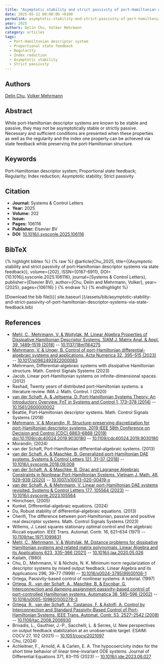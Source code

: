 ```yaml
---
title: "Asymptotic stability and strict passivity of port-Hamiltonian descriptor systems via state feedback"
date: 2025-05-12 00:00:00 +0100
permalink: asymptotic-stability-and-strict-passivity-of-port-hamiltonian-descriptor-systems-via-state-feedback
year: 2025
authors: Delin Chu, Volker Mehrmann
category: articles
tags:
  - Port-Hamiltonian descriptor system
  - Proportional state feedback
  - Regularity
  - Index reduction
  - Asymptotic stability
  - Strict passivity
---
```

 
## Authors
[Delin Chu](authors/delin-chu), [Volker Mehrmann](authors/volker-mehrmann)
 
## Abstract
While port-Hamiltonian descriptor systems are known to be stable and passive, they may not be asymptotically stable or strictly passive. Necessary and sufficient conditions are presented when these properties as well as the regularity and the index one property can be achieved via state feedback while preserving the port-Hamiltonian structure.
 
## Keywords
Port-Hamiltonian descriptor system; Proportional state feedback; Regularity; Index reduction; Asymptotic stability; Strict passivity
 
## Citation
- **Journal:** Systems &amp; Control Letters
- **Year:** 2025
- **Volume:** 202
- **Issue:** 
- **Pages:** 106116
- **Publisher:** Elsevier BV
- **DOI:** [10.1016/j.sysconle.2025.106116](https://doi.org/10.1016/j.sysconle.2025.106116)
 
## BibTeX
{% highlight bibtex %}
{% raw %}
@article{Chu_2025,
  title={{Asymptotic stability and strict passivity of port-Hamiltonian descriptor systems via state feedback}},
  volume={202},
  ISSN={0167-6911},
  DOI={10.1016/j.sysconle.2025.106116},
  journal={Systems &amp; Control Letters},
  publisher={Elsevier BV},
  author={Chu, Delin and Mehrmann, Volker},
  year={2025},
  pages={106116}
}
{% endraw %}
{% endhighlight %}
 
[Download the bib file]({{ site.baseurl }}/assets/bib/asymptotic-stability-and-strict-passivity-of-port-hamiltonian-descriptor-systems-via-state-feedback.bib)
 
## References
- [Mehl, C., Mehrmann, V. & Wojtylak, M. Linear Algebra Properties of Dissipative Hamiltonian Descriptor Systems. SIAM J. Matrix Anal. &amp; Appl. 39, 1489–1519 (2018)](linear-algebra-properties-of-dissipative-hamiltonian-descriptor-systems) -- [10.1137/18m1164275](https://doi.org/10.1137/18m1164275)
- [Mehrmann, V. & Unger, B. Control of port-Hamiltonian differential-algebraic systems and applications. Acta Numerica 32, 395–515 (2023)](control-of-port-hamiltonian-differential-algebraic-systems-and-applications) -- [10.1017/s0962492922000083](https://doi.org/10.1017/s0962492922000083)
- Mehrmann, Differential–algebraic systems with dissipative Hamiltonian structure. Math. Control Signals Systems (2023)
- Jacob, Linear port-Hamiltonian systems on infinite-dimensional spaces. (2012)
- Rashad, Twenty years of distributed port-Hamiltonian systems: a literature review. IMA J. Math. Control. I (2020)
- [van der Schaft, A. & Jeltsema, D. Port-Hamiltonian Systems Theory: An Introductory Overview. FnT in Systems and Control 1, 173–378 (2014)](port-hamiltonian-systems-theory-an-introductory-overview) -- [10.1561/2600000002](https://doi.org/10.1561/2600000002)
- Beattie, Port-Hamiltonian descriptor systems. Math. Control Signals Systems (2018)
- [Mehrmann, V. & Morandin, R. Structure-preserving discretization for port-Hamiltonian descriptor systems. 2019 IEEE 58th Conference on Decision and Control (CDC) 6863–6868 (2019) doi:10.1109/cdc40024.2019.9030180](structure-preserving-discretization-for-port-hamiltonian-descriptor-systems) -- [10.1109/cdc40024.2019.9030180](https://doi.org/10.1109/cdc40024.2019.9030180)
- Morandin, (2024)
- van der Schaft, Port-Hamiltonian differential–algebraic systems. (2013)
- [van der Schaft, A. & Maschke, B. Generalized port-Hamiltonian DAE systems. Systems &amp; Control Letters 121, 31–37 (2018)](generalized-port-hamiltonian-dae-systems) -- [10.1016/j.sysconle.2018.09.008](https://doi.org/10.1016/j.sysconle.2018.09.008)
- [van der Schaft, A. & Maschke, B. Dirac and Lagrange Algebraic Constraints in Nonlinear Port-Hamiltonian Systems. Vietnam J. Math. 48, 929–939 (2020)](dirac-and-lagrange-algebraic-constraints-in-nonlinear-port-hamiltonian-systems) -- [10.1007/s10013-020-00419-x](https://doi.org/10.1007/s10013-020-00419-x)
- [van der Schaft, A. & Mehrmann, V. Linear port-Hamiltonian DAE systems revisited. Systems &amp; Control Letters 177, 105564 (2023)](linear-port-hamiltonian-dae-systems-revisited) -- [10.1016/j.sysconle.2023.105564](https://doi.org/10.1016/j.sysconle.2023.105564)
- Hinrichsen, (2005)
- Kunkel, Differential-algebraic equations. (2024)
- Du, Robust stability of differential–algebraic equations. (2013)
- Cherifi, The difference between port-Hamiltonian, passive and positive real descriptor systems. Math. Control Signals Systems (2023)
- Willems, J. Least squares stationary optimal control and the algebraic Riccati equation. IEEE Trans. Automat. Contr. 16, 621–634 (1971) -- [10.1109/tac.1971.1099831](https://doi.org/10.1109/tac.1971.1099831)
- [Mehl, C., Mehrmann, V. & Wojtylak, M. Distance problems for dissipative Hamiltonian systems and related matrix polynomials. Linear Algebra and its Applications 623, 335–366 (2021)](distance-problems-for-dissipative-hamiltonian-systems-and-related-matrix-polynomials) -- [10.1016/j.laa.2020.05.026](https://doi.org/10.1016/j.laa.2020.05.026)
- Kailath, (1980)
- Chu, D., Mehrmann, V. & Nichols, N. K. Minimum norm regularization of descriptor systems by mixed output feedback. Linear Algebra and its Applications 296, 39–77 (1999) -- [10.1016/s0024-3795(99)00108-1](https://doi.org/10.1016/s0024-3795(99)00108-1)
- Ortega, Passivity-based control of nonlinear systems: A tutorial. (1997)
- [Ortega, R., van der Schaft, A., Maschke, B. & Escobar, G. Interconnection and damping assignment passivity-based control of port-controlled Hamiltonian systems. Automatica 38, 585–596 (2002)](interconnection-and-damping-assignment-passivity-based-control-of-port-controlled-hamiltonian-systems) -- [10.1016/s0005-1098(01)00278-3](https://doi.org/10.1016/s0005-1098(01)00278-3)
- [Ortega, R., van der Schaft, A., Castanos, F. & Astolfi, A. Control by Interconnection and Standard Passivity-Based Control of Port-Hamiltonian Systems. IEEE Trans. Automat. Contr. 53, 2527–2542 (2008)](control-by-interconnection-and-standard-passivity-based-control-of-port-hamiltonian-systems) -- [10.1109/tac.2008.2006930](https://doi.org/10.1109/tac.2008.2006930)
- Brivadis, L., Gauthier, J.-P., Sacchelli, L. & Serres, U. New perspectives on output feedback stabilization at an unobservable target. ESAIM: COCV 27, 102 (2021) -- [10.1051/cocv/2021097](https://doi.org/10.1051/cocv/2021097)
- Chu, (2024)
- Achleitner, F., Arnold, A. & Carlen, E. A. The hypocoercivity index for the short time behavior of linear time-invariant ODE systems. Journal of Differential Equations 371, 83–115 (2023) -- [10.1016/j.jde.2023.06.027](https://doi.org/10.1016/j.jde.2023.06.027)

